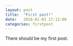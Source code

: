```yaml
---
layout: post
title:  "First post!"
date:   2018-01-03 17:12:00
categories: firstpost
---
```

There should be my first post.

